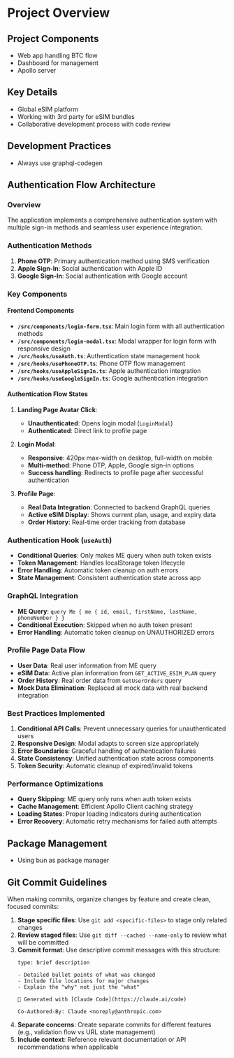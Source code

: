 # Project Overview

## Project Components
- Web app handling BTC flow
- Dashboard for management
- Apollo server

## Key Details
- Global eSIM platform
- Working with 3rd party for eSIM bundles
- Collaborative development process with code review

## Development Practices
- Always use graphql-codegen

## Authentication Flow Architecture

### Overview
The application implements a comprehensive authentication system with multiple sign-in methods and seamless user experience integration.

### Authentication Methods
1. **Phone OTP**: Primary authentication method using SMS verification
2. **Apple Sign-In**: Social authentication with Apple ID
3. **Google Sign-In**: Social authentication with Google account

### Key Components

#### Frontend Components
- **`/src/components/login-form.tsx`**: Main login form with all authentication methods
- **`/src/components/login-modal.tsx`**: Modal wrapper for login form with responsive design
- **`/src/hooks/useAuth.ts`**: Authentication state management hook
- **`/src/hooks/usePhoneOTP.ts`**: Phone OTP flow management
- **`/src/hooks/useAppleSignIn.ts`**: Apple authentication integration
- **`/src/hooks/useGoogleSignIn.ts`**: Google authentication integration

#### Authentication Flow States
1. **Landing Page Avatar Click**:
   - **Unauthenticated**: Opens login modal (`LoginModal`)
   - **Authenticated**: Direct link to profile page
   
2. **Login Modal**:
   - **Responsive**: 420px max-width on desktop, full-width on mobile
   - **Multi-method**: Phone OTP, Apple, Google sign-in options
   - **Success handling**: Redirects to profile page after successful authentication

3. **Profile Page**:
   - **Real Data Integration**: Connected to backend GraphQL queries
   - **Active eSIM Display**: Shows current plan, usage, and expiry data
   - **Order History**: Real-time order tracking from database

### Authentication Hook (`useAuth`)
- **Conditional Queries**: Only makes ME query when auth token exists
- **Token Management**: Handles localStorage token lifecycle
- **Error Handling**: Automatic token cleanup on auth errors
- **State Management**: Consistent authentication state across app

### GraphQL Integration
- **ME Query**: `query Me { me { id, email, firstName, lastName, phoneNumber } }`
- **Conditional Execution**: Skipped when no auth token present
- **Error Handling**: Automatic token cleanup on UNAUTHORIZED errors

### Profile Page Data Flow
- **User Data**: Real user information from ME query
- **eSIM Data**: Active plan information from `GET_ACTIVE_ESIM_PLAN` query
- **Order History**: Real order data from `GetUserOrders` query
- **Mock Data Elimination**: Replaced all mock data with real backend integration

### Best Practices Implemented
1. **Conditional API Calls**: Prevent unnecessary queries for unauthenticated users
2. **Responsive Design**: Modal adapts to screen size appropriately
3. **Error Boundaries**: Graceful handling of authentication failures
4. **State Consistency**: Unified authentication state across components
5. **Token Security**: Automatic cleanup of expired/invalid tokens

### Performance Optimizations
- **Query Skipping**: ME query only runs when auth token exists
- **Cache Management**: Efficient Apollo Client caching strategy
- **Loading States**: Proper loading indicators during authentication
- **Error Recovery**: Automatic retry mechanisms for failed auth attempts

## Package Management
- Using bun as package manager

## Git Commit Guidelines
When making commits, organize changes by feature and create clean, focused commits:

1. **Stage specific files**: Use `git add <specific-files>` to stage only related changes
2. **Review staged files**: Use `git diff --cached --name-only` to review what will be committed
3. **Commit format**: Use descriptive commit messages with this structure:
   ```
   type: brief description
   
   - Detailed bullet points of what was changed
   - Include file locations for major changes
   - Explain the "why" not just the "what"
   
   🤖 Generated with [Claude Code](https://claude.ai/code)
   
   Co-Authored-By: Claude <noreply@anthropic.com>
   ```
4. **Separate concerns**: Create separate commits for different features (e.g., validation flow vs URL state management)
5. **Include context**: Reference relevant documentation or API recommendations when applicable